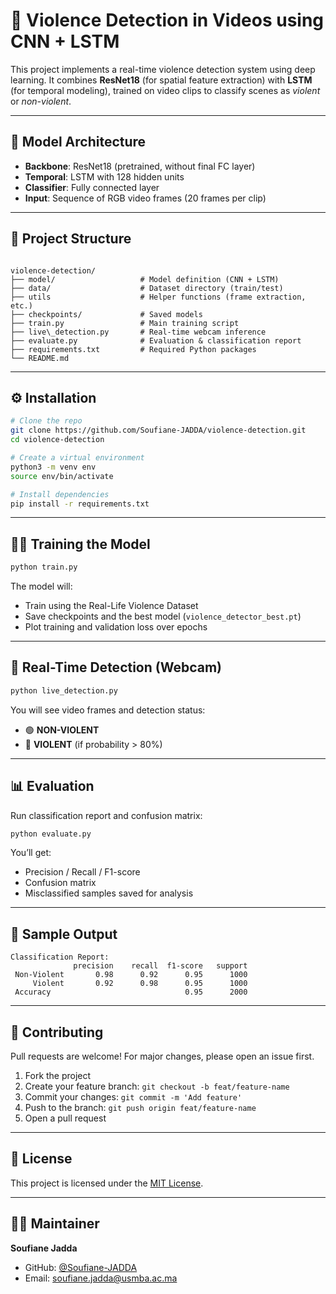# 🚨 Violence Detection in Videos using CNN + LSTM

This project implements a real-time violence detection system using deep learning. It combines **ResNet18** (for spatial feature extraction) with **LSTM** (for temporal modeling), trained on video clips to classify scenes as *violent* or *non-violent*.

---

## 🧠 Model Architecture

- **Backbone**: ResNet18 (pretrained, without final FC layer)
- **Temporal**: LSTM with 128 hidden units
- **Classifier**: Fully connected layer
- **Input**: Sequence of RGB video frames (20 frames per clip)

---

## 📁 Project Structure

```

violence-detection/
├── model/                   # Model definition (CNN + LSTM)
├── data/                    # Dataset directory (train/test)
├── utils                    # Helper functions (frame extraction, etc.)
├── checkpoints/             # Saved models
├── train.py                 # Main training script
├── live\_detection.py       # Real-time webcam inference
├── evaluate.py              # Evaluation & classification report
├── requirements.txt         # Required Python packages
└── README.md

````

---

## ⚙️ Installation

```bash
# Clone the repo
git clone https://github.com/Soufiane-JADDA/violence-detection.git
cd violence-detection

# Create a virtual environment
python3 -m venv env
source env/bin/activate

# Install dependencies
pip install -r requirements.txt
````

---

## 🏋️‍♂️ Training the Model

```bash
python train.py
```

The model will:

* Train using the Real-Life Violence Dataset
* Save checkpoints and the best model (`violence_detector_best.pt`)
* Plot training and validation loss over epochs

---

## 🎥 Real-Time Detection (Webcam)

```bash
python live_detection.py
```

You will see video frames and detection status:

* 🟢 **NON-VIOLENT**
* 🚨 **VIOLENT** (if probability > 80%)

---

## 📊 Evaluation

Run classification report and confusion matrix:

```bash
python evaluate.py
```

You’ll get:

* Precision / Recall / F1-score
* Confusion matrix
* Misclassified samples saved for analysis

---

## 🧪 Sample Output

```
Classification Report:
              precision    recall  f1-score   support
 Non-Violent       0.98      0.92      0.95      1000
     Violent       0.92      0.98      0.95      1000
 Accuracy                              0.95      2000
```

---

## 🤝 Contributing

Pull requests are welcome! For major changes, please open an issue first.

1. Fork the project
2. Create your feature branch: `git checkout -b feat/feature-name`
3. Commit your changes: `git commit -m 'Add feature'`
4. Push to the branch: `git push origin feat/feature-name`
5. Open a pull request

---

## 📜 License

This project is licensed under the [MIT License](LICENSE).

---

## 🙋‍♀️ Maintainer

**Soufiane Jadda**

* GitHub: [@Soufiane-JADDA](https://github.com/Soufiane-JADDA)
* Email: [soufiane.jadda@usmba.ac.ma](mailto:soufiane.jadda@usmba.ac.ma)
